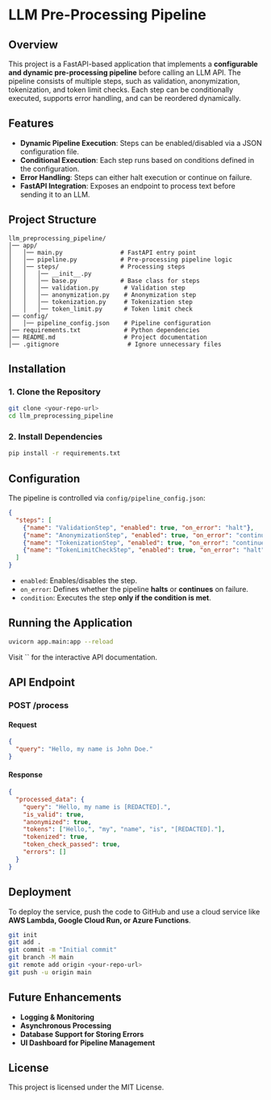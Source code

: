 # LLM Pre-Processing Pipeline

## Overview

This project is a FastAPI-based application that implements a **configurable and dynamic pre-processing pipeline** before calling an LLM API. The pipeline consists of multiple steps, such as validation, anonymization, tokenization, and token limit checks. Each step can be conditionally executed, supports error handling, and can be reordered dynamically.

## Features

- **Dynamic Pipeline Execution**: Steps can be enabled/disabled via a JSON configuration file.
- **Conditional Execution**: Each step runs based on conditions defined in the configuration.
- **Error Handling**: Steps can either halt execution or continue on failure.
- **FastAPI Integration**: Exposes an endpoint to process text before sending it to an LLM.

## Project Structure

```
llm_preprocessing_pipeline/
│── app/
│   │── main.py                # FastAPI entry point
│   │── pipeline.py            # Pre-processing pipeline logic
│   │── steps/                 # Processing steps
│   │   │── __init__.py
│   │   │── base.py            # Base class for steps
│   │   │── validation.py       # Validation step
│   │   │── anonymization.py    # Anonymization step
│   │   │── tokenization.py     # Tokenization step
│   │   │── token_limit.py      # Token limit check
│── config/
│   │── pipeline_config.json    # Pipeline configuration
│── requirements.txt            # Python dependencies
│── README.md                   # Project documentation
│── .gitignore                   # Ignore unnecessary files
```

## Installation

### **1. Clone the Repository**

```sh
git clone <your-repo-url>
cd llm_preprocessing_pipeline
```

### **2. Install Dependencies**

```sh
pip install -r requirements.txt
```

## Configuration

The pipeline is controlled via `config/pipeline_config.json`:

```json
{
  "steps": [
    {"name": "ValidationStep", "enabled": true, "on_error": "halt"},
    {"name": "AnonymizationStep", "enabled": true, "on_error": "continue", "condition": "is_valid == True"},
    {"name": "TokenizationStep", "enabled": true, "on_error": "continue", "condition": "anonymized == True"},
    {"name": "TokenLimitCheckStep", "enabled": true, "on_error": "halt", "condition": "tokenized == True", "params": {"max_tokens": 100}}
  ]
}
```

- `enabled`: Enables/disables the step.
- `on_error`: Defines whether the pipeline **halts** or **continues** on failure.
- `condition`: Executes the step **only if the condition is met**.

## Running the Application

```sh
uvicorn app.main:app --reload
```

Visit `` for the interactive API documentation.

## API Endpoint

### **POST /process**

#### **Request**

```json
{
  "query": "Hello, my name is John Doe."
}
```

#### **Response**

```json
{
  "processed_data": {
    "query": "Hello, my name is [REDACTED].",
    "is_valid": true,
    "anonymized": true,
    "tokens": ["Hello,", "my", "name", "is", "[REDACTED]."],
    "tokenized": true,
    "token_check_passed": true,
    "errors": []
  }
}
```

## Deployment

To deploy the service, push the code to GitHub and use a cloud service like **AWS Lambda, Google Cloud Run, or Azure Functions**.

```sh
git init
git add .
git commit -m "Initial commit"
git branch -M main
git remote add origin <your-repo-url>
git push -u origin main
```

## Future Enhancements

- **Logging & Monitoring**
- **Asynchronous Processing**
- **Database Support for Storing Errors**
- **UI Dashboard for Pipeline Management**

## License

This project is licensed under the MIT License.

